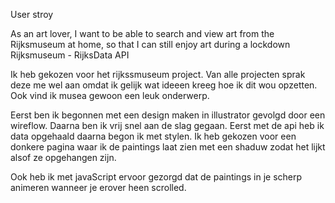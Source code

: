 User stroy

As an art lover, I want to be able to search and view art from the Rijksmuseum at home, so that I can still enjoy art during a lockdown Rijksmuseum - RijksData API


Ik heb gekozen voor het rijkssmuseum project. Van alle projecten sprak deze me wel aan omdat ik gelijk wat ideeen kreeg hoe ik dit wou opzetten. Ook vind ik musea gewoon een leuk onderwerp. 

Eerst ben ik begonnen met een design maken in illustrator gevolgd door een wireflow. Daarna ben ik vrij snel aan de slag gegaan. Eerst met de api heb ik data opgehaald daarna begon ik met stylen. Ik heb gekozen voor een donkere pagina waar ik de paintings laat zien met een shaduw zodat het lijkt alsof ze opgehangen zijn.

Ook heb ik met javaScript ervoor gezorgd dat de paintings in je scherp animeren wanneer je erover heen scrolled.
